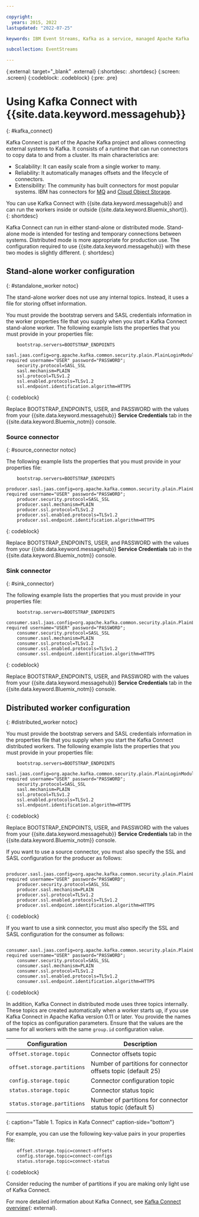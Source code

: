 ```yaml
---

copyright:
  years: 2015, 2022
lastupdated: "2022-07-25"

keywords: IBM Event Streams, Kafka as a service, managed Apache Kafka

subcollection: EventStreams

---
```


{:external: target="_blank" .external}
{:shortdesc: .shortdesc}
{:screen: .screen}
{:codeblock: .codeblock}
{:pre: .pre}

# Using Kafka Connect with {{site.data.keyword.messagehub}}
{: #kafka_connect}

Kafka Connect is part of the Apache Kafka project and allows connecting external systems to Kafka. It consists of a runtime  that can run connectors to copy data to and from a cluster. Its main characteristics are:

- Scalability: It can easily scale from a single worker to many. 
- Reliability: It automatically manages offsets and the lifecycle of connectors.
- Extensibility: The community has built connectors for most popular systems. IBM has connectors for [MQ](/docs/EventStreams?topic=EventStreams-mq_connector) and [Cloud Object Storage](/docs/EventStreams?topic=EventStreams-cos_connector).
 
You can use Kafka Connect with {{site.data.keyword.messagehub}} and can run the workers inside or outside {{site.data.keyword.Bluemix_short}}.
{: shortdesc}

Kafka Connect can run in either stand-alone or distributed mode. Stand-alone mode is intended for testing and temporary connections between systems. Distributed mode is more appropriate for production use. The configuration required to use {{site.data.keyword.messagehub}} with these two modes is slightly different.
{: shortdesc}

## Stand-alone worker configuration
{: #standalone_worker notoc}

The stand-alone worker does not use any internal topics. Instead, it uses a file for storing offset information.

You must provide the bootstrap servers and SASL credentials information in the worker properties file that you supply when you start a Kafka Connect stand-alone worker. The following example lists the properties that you must provide in your properties file:

```config
    bootstrap.servers=BOOTSTRAP_ENDPOINTS
    sasl.jaas.config=org.apache.kafka.common.security.plain.PlainLoginModule required username="USER" password="PASSWORD";
    security.protocol=SASL_SSL
    sasl.mechanism=PLAIN
    ssl.protocol=TLSv1.2
    ssl.enabled.protocols=TLSv1.2
    ssl.endpoint.identification.algorithm=HTTPS
```
{: codeblock}

Replace BOOTSTRAP_ENDPOINTS, USER, and PASSWORD with the values from your {{site.data.keyword.messagehub}} **Service Credentials** tab in the {{site.data.keyword.Bluemix_notm}} console.

### Source connector
{: #source_connector notoc}

The following example lists the properties that you must provide in your properties file:

```config
    bootstrap.servers=BOOTSTRAP_ENDPOINTS
    producer.sasl.jaas.config=org.apache.kafka.common.security.plain.PlainLoginModule required username="USER" password="PASSWORD";
    producer.security.protocol=SASL_SSL
    producer.sasl.mechanism=PLAIN
    producer.ssl.protocol=TLSv1.2
    producer.ssl.enabled.protocols=TLSv1.2
    producer.ssl.endpoint.identification.algorithm=HTTPS
```
{: codeblock}

Replace BOOTSTRAP_ENDPOINTS, USER, and PASSWORD with the values from your {{site.data.keyword.messagehub}} **Service Credentials** tab in the {{site.data.keyword.Bluemix_notm}} console.

### Sink connector
{: #sink_connector}

The following example lists the properties that you must provide in your properties file:

```config
    bootstrap.servers=BOOTSTRAP_ENDPOINTS
    consumer.sasl.jaas.config=org.apache.kafka.common.security.plain.PlainLoginModule required username="USER" password="PASSWORD";
    consumer.security.protocol=SASL_SSL
    consumer.sasl.mechanism=PLAIN
    consumer.ssl.protocol=TLSv1.2
    consumer.ssl.enabled.protocols=TLSv1.2
    consumer.ssl.endpoint.identification.algorithm=HTTPS
```
{: codeblock}

Replace BOOTSTRAP_ENDPOINTS, USER, and PASSWORD with the values from your {{site.data.keyword.messagehub}} **Service Credentials** tab in the {{site.data.keyword.Bluemix_notm}} console.

## Distributed worker configuration
{: #distributed_worker notoc}

You must provide the bootstrap servers and SASL credentials information in the properties file that you supply when you start the Kafka Connect distributed workers. The following example lists the properties that you must provide in your properties file:

```config
    bootstrap.servers=BOOTSTRAP_ENDPOINTS
    sasl.jaas.config=org.apache.kafka.common.security.plain.PlainLoginModule required username="USER" password="PASSWORD";
    security.protocol=SASL_SSL
    sasl.mechanism=PLAIN
    ssl.protocol=TLSv1.2
    ssl.enabled.protocols=TLSv1.2
    ssl.endpoint.identification.algorithm=HTTPS
```
{: codeblock}

Replace BOOTSTRAP_ENDPOINTS, USER, and PASSWORD with the values from your {{site.data.keyword.messagehub}} **Service Credentials** tab in the {{site.data.keyword.Bluemix_notm}} console.

If you want to use a source connector, you must also specify the SSL and SASL configuration for the producer as follows:

```config
    producer.sasl.jaas.config=org.apache.kafka.common.security.plain.PlainLoginModule required username="USER" password="PASSWORD";
    producer.security.protocol=SASL_SSL
    producer.sasl.mechanism=PLAIN
    producer.ssl.protocol=TLSv1.2
    producer.ssl.enabled.protocols=TLSv1.2
    producer.ssl.endpoint.identification.algorithm=HTTPS
```
{: codeblock}

If you want to use a sink connector, you must also specify the SSL and SASL configuration for the consumer as follows:

```config
    consumer.sasl.jaas.config=org.apache.kafka.common.security.plain.PlainLoginModule required username="USER" password="PASSWORD";
    consumer.security.protocol=SASL_SSL
    consumer.sasl.mechanism=PLAIN
    consumer.ssl.protocol=TLSv1.2
    consumer.ssl.enabled.protocols=TLSv1.2
    consumer.ssl.endpoint.identification.algorithm=HTTPS
````
{: codeblock}

In addition, Kafka Connect in distributed mode uses three topics internally. These topics are created automatically when a worker starts up, if you use Kafka Connect in Apache Kafka version 0.11 or later. You provide the names of the topics as configuration parameters. Ensure that the values are the same for all workers with the same `group.id` configuration value.

| Configuration               | Description                                                         |
| --------------------------- | ------------------------------------------------------------------- |
| `offset.storage.topic`      | Connector offsets topic                                             |
| `offset.storage.partitions` | Number of partitions for connector offsets topic (default 25)       |
| `config.storage.topic`      | Connector configuration topic                                       |
| `status.storage.topic`      | Connector status topic                                              |
| `status.storage.partitions` | Number of partitions for connector status topic (default 5)         |
{: caption="Table 1. Topics in Kafa Connect" caption-side="bottom"}

For example, you can use the following key-value pairs in your properties file:

```config
    offset.storage.topic=connect-offsets
    config.storage.topic=connect-configs
    status.storage.topic=connect-status
```
{: codeblock}

Consider reducing the number of partitions if you are making only light use of Kafka Connect.

For more detailed information about Kafka Connect, see [Kafka Connect overview](http://kafka.apache.org/documentation/#connect_overview){: external}.
